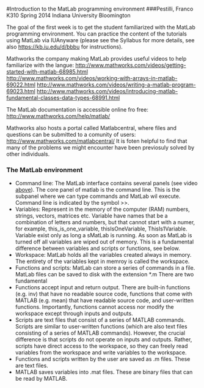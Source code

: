 #Introduction to the MatLab programming environment
###Pestilli, Franco K310 Spring 2014 Indiana University Bloomington

The goal of the first week is to get the student familiarized with the MatLab programming environment. You can practice the content of the tutorials using MatLab via IUAnyware (please see the Syllabus for more details, see also https://kb.iu.edu/d/bbbu for instructions).

Mathworks the company making MatLab provides useful videos to help familiarize with the langue:
http://www.mathworks.com/videos/getting-started-with-matlab-68985.html 
http://www.mathworks.com/videos/working-with-arrays-in-matlab-69022.html 
http://www.mathworks.com/videos/writing-a-matlab-program-69023.html 
http://www.mathworks.com/videos/introducing-matlab-fundamental-classes-data-types-68991.html 

The MatLab documentation is accessible online fro free: http://www.mathworks.com/help/matlab/

Mathworks also hosts a portal called Matlabcentral, where files and questions can be submitted to a comunity of users: http://www.mathworks.com/matlabcentral/
It is foten helpful to find that many of the problems we might encounter have been previosuly solved by other individuals.

### The MatLab environment 
- Command line: The MatLab interface contains several panels (see video [above](http://www.mathworks.com/videos/getting-started-with-matlab-68985.html)). The core panel of matlab is the command line. This is the subpanel where we can type commands and MatLab wil execute. Command line is indicated by the symbol >>.
- Variables: Represent in the memory of the computer (RAM) numbers, strings, vectors, matrices etc. Variable have names that be a combination of letters and numbers, but that cannot start with a numer, for example, this_is_one_variable, thisIsOneVariable, ThisIs1Variable. Variable exist only as long a sMatLab is running. As soon as MatLab is turned off all variables are wiped out of memory. This is a fundamental difference between variables and scripts or functions, see below.
- Workspace: MatLab holds all the variables created always in memory. The entirety of the variables kept in memroy is called the workspace. 
- Functions and scripts: MatLab can store a series of commands in a file. MatLab files can be saved to disk with the extension *.m There are two fundamental 
- Functions accept input and return output. There are built-in functions (e.g. inv) that have no
readable source code, functions that come with MATLAB (e.g. mean) that have readable
source code, and user-written functions. Importantly, functions cannot access nor modify the
workspace except through inputs and outputs.
- Scripts are text files that consist of a series of MATLAB commands. Scripts are similar to
user-written functions (which are also text files consisting of a series of MATLAB commands).
However, the crucial difference is that scripts do not operate on inputs and outputs. Rather,
scripts have direct access to the workspace, so they can freely read variables from the
workspace and write variables to the workspace.
- Functions and scripts written by the user are saved as .m files. These are text files.
- MATLAB saves variables into .mat files. These are binary files that can be read by MATLAB.


